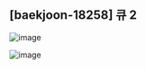 ## [baekjoon-18258] 큐 2

![image](https://user-images.githubusercontent.com/22045163/121133338-2b659480-c86d-11eb-9e35-7e06665d7223.png)

![image](https://user-images.githubusercontent.com/22045163/121133391-3a4c4700-c86d-11eb-8efb-a805d4ff962f.png)
